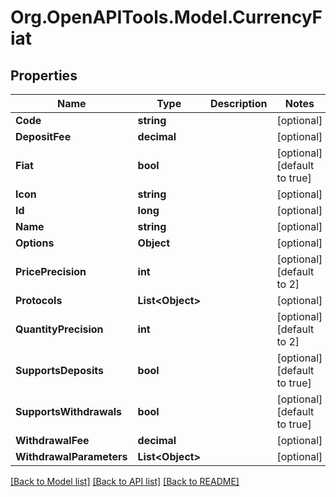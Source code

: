 
# Org.OpenAPITools.Model.CurrencyFiat

## Properties

Name | Type | Description | Notes
------------ | ------------- | ------------- | -------------
**Code** | **string** |  | [optional] 
**DepositFee** | **decimal** |  | [optional] 
**Fiat** | **bool** |  | [optional] [default to true]
**Icon** | **string** |  | [optional] 
**Id** | **long** |  | [optional] 
**Name** | **string** |  | [optional] 
**Options** | **Object** |  | [optional] 
**PricePrecision** | **int** |  | [optional] [default to 2]
**Protocols** | **List&lt;Object&gt;** |  | [optional] 
**QuantityPrecision** | **int** |  | [optional] [default to 2]
**SupportsDeposits** | **bool** |  | [optional] [default to true]
**SupportsWithdrawals** | **bool** |  | [optional] [default to true]
**WithdrawalFee** | **decimal** |  | [optional] 
**WithdrawalParameters** | **List&lt;Object&gt;** |  | [optional] 

[[Back to Model list]](../README.md#documentation-for-models)
[[Back to API list]](../README.md#documentation-for-api-endpoints)
[[Back to README]](../README.md)

